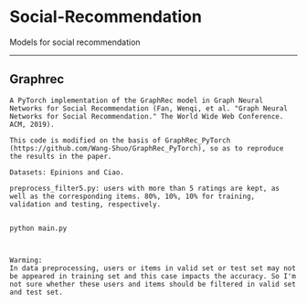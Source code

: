 # Social-Recommendation
Models for social recommendation
*****
## Graphrec

    A PyTorch implementation of the GraphRec model in Graph Neural Networks for Social Recommendation (Fan, Wenqi, et al. "Graph Neural Networks for Social Recommendation." The World Wide Web Conference. ACM, 2019).
    
    This code is modified on the basis of GraphRec_PyTorch (https://github.com/Wang-Shuo/GraphRec_PyTorch), so as to reproduce the results in the paper. 
    
    Datasets: Epinions and Ciao. 
    
    preprocess_filter5.py: users with more than 5 ratings are kept, as well as the corresponding items. 80%, 10%, 10% for training, validation and testing, respectively.
    
    
    python main.py
    
    
    
    Warming: 
    In data preprocessing, users or items in valid set or test set may not be appeared in training set and this case impacts the accuracy. So I'm not sure whether these users and items should be filtered in valid set and test set.

